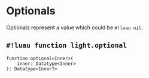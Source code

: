 # Optionals

Optionals represent a value which could be `#!luau nil`.

## `#!luau function light.optional`

```luau title='<!-- client --> <!-- server --> <!-- shared --> <!-- sync -->'
function optional<Inner>(
    inner: Datatype<Inner>
): Datatype<Inner?>
```
